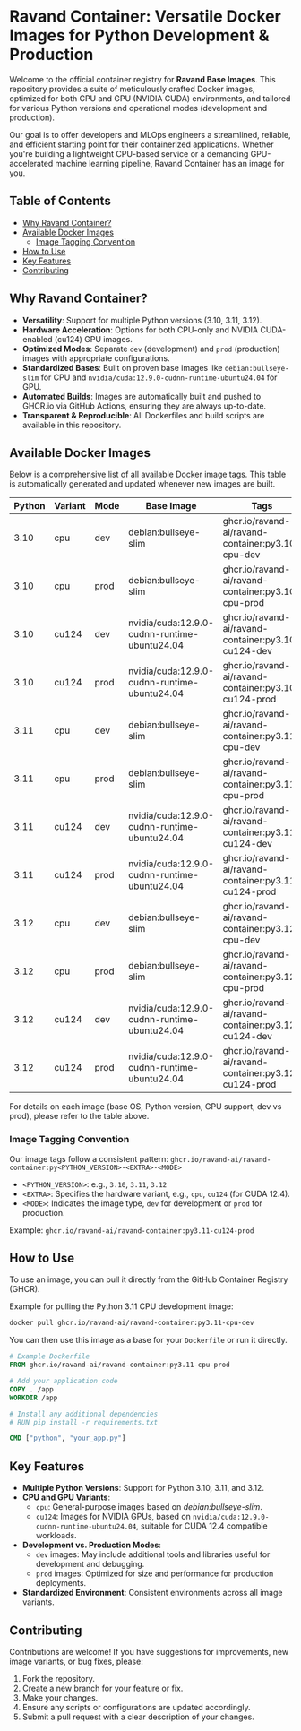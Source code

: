 # Ravand Container: Versatile Docker Images for Python Development & Production

Welcome to the official container registry for **Ravand Base Images**. This repository provides a suite of meticulously crafted Docker images, optimized for both CPU and GPU (NVIDIA CUDA) environments, and tailored for various Python versions and operational modes (development and production).

Our goal is to offer developers and MLOps engineers a streamlined, reliable, and efficient starting point for their containerized applications. Whether you're building a lightweight CPU-based service or a demanding GPU-accelerated machine learning pipeline, Ravand Container has an image for you.

## Table of Contents

* [Why Ravand Container?](#why-ravand-container)
* [Available Docker Images](#available-docker-images)
    * [Image Tagging Convention](#image-tagging-convention)
* [How to Use](#how-to-use)
* [Key Features](#key-features)
* [Contributing](#contributing)

## Why Ravand Container?

* **Versatility**: Support for multiple Python versions (3.10, 3.11, 3.12).
* **Hardware Acceleration**: Options for both CPU-only and NVIDIA CUDA-enabled (cu124) GPU images.
* **Optimized Modes**: Separate `dev` (development) and `prod` (production) images with appropriate configurations.
* **Standardized Bases**: Built on proven base images like `debian:bullseye-slim` for CPU and `nvidia/cuda:12.9.0-cudnn-runtime-ubuntu24.04` for GPU.
* **Automated Builds**: Images are automatically built and pushed to GHCR.io via GitHub Actions, ensuring they are always up-to-date.
* **Transparent & Reproducible**: All Dockerfiles and build scripts are available in this repository.

## Available Docker Images

Below is a comprehensive list of all available Docker image tags. This table is automatically generated and updated whenever new images are built.

| Python | Variant | Mode | Base Image                                   | Tags                                                        |
|--------|---------|------|----------------------------------------------|-------------------------------------------------------------|
| 3.10   | cpu     | dev  | debian:bullseye-slim                         | ghcr.io/ravand-ai/ravand-container:py3.10-cpu-dev           |
| 3.10   | cpu     | prod | debian:bullseye-slim                         | ghcr.io/ravand-ai/ravand-container:py3.10-cpu-prod          |
| 3.10   | cu124   | dev  | nvidia/cuda:12.9.0-cudnn-runtime-ubuntu24.04 | ghcr.io/ravand-ai/ravand-container:py3.10-cu124-dev         |
| 3.10   | cu124   | prod | nvidia/cuda:12.9.0-cudnn-runtime-ubuntu24.04 | ghcr.io/ravand-ai/ravand-container:py3.10-cu124-prod        |
| 3.11   | cpu     | dev  | debian:bullseye-slim                         | ghcr.io/ravand-ai/ravand-container:py3.11-cpu-dev           |
| 3.11   | cpu     | prod | debian:bullseye-slim                         | ghcr.io/ravand-ai/ravand-container:py3.11-cpu-prod          |
| 3.11   | cu124   | dev  | nvidia/cuda:12.9.0-cudnn-runtime-ubuntu24.04 | ghcr.io/ravand-ai/ravand-container:py3.11-cu124-dev         |
| 3.11   | cu124   | prod | nvidia/cuda:12.9.0-cudnn-runtime-ubuntu24.04 | ghcr.io/ravand-ai/ravand-container:py3.11-cu124-prod        |
| 3.12   | cpu     | dev  | debian:bullseye-slim                         | ghcr.io/ravand-ai/ravand-container:py3.12-cpu-dev           |
| 3.12   | cpu     | prod | debian:bullseye-slim                         | ghcr.io/ravand-ai/ravand-container:py3.12-cpu-prod          |
| 3.12   | cu124   | dev  | nvidia/cuda:12.9.0-cudnn-runtime-ubuntu24.04 | ghcr.io/ravand-ai/ravand-container:py3.12-cu124-dev         |
| 3.12   | cu124   | prod | nvidia/cuda:12.9.0-cudnn-runtime-ubuntu24.04 | ghcr.io/ravand-ai/ravand-container:py3.12-cu124-prod        |
For details on each image (base OS, Python version, GPU support, dev vs prod), please refer to the table above.

### Image Tagging Convention

Our image tags follow a consistent pattern:
`ghcr.io/ravand-ai/ravand-container:py<PYTHON_VERSION>-<EXTRA>-<MODE>`

* `<PYTHON_VERSION>`: e.g., `3.10`, `3.11`, `3.12`
* `<EXTRA>`: Specifies the hardware variant, e.g., `cpu`, `cu124` (for CUDA 12.4).
* `<MODE>`: Indicates the image type, `dev` for development or `prod` for production.

Example: `ghcr.io/ravand-ai/ravand-container:py3.11-cu124-prod`

## How to Use

To use an image, you can pull it directly from the GitHub Container Registry (GHCR).

Example for pulling the Python 3.11 CPU development image:
```bash
docker pull ghcr.io/ravand-ai/ravand-container:py3.11-cpu-dev
```
You can then use this image as a base for your `Dockerfile` or run it directly.
```Dockerfile
# Example Dockerfile
FROM ghcr.io/ravand-ai/ravand-container:py3.11-cpu-prod

# Add your application code
COPY . /app
WORKDIR /app

# Install any additional dependencies
# RUN pip install -r requirements.txt

CMD ["python", "your_app.py"]
```
## Key Features
- **Multiple Python Versions**: Support for Python 3.10, 3.11, and 3.12.
- **CPU and GPU Variants**:
  - `cpu`: General-purpose images based on _debian:bullseye-slim_.
  - `cu124`: Images for NVIDIA GPUs, based on `nvidia/cuda:12.9.0-cudnn-runtime-ubuntu24.04`, suitable for CUDA 12.4 compatible workloads.
- **Development vs. Production Modes**:
  - `dev` images: May include additional tools and libraries useful for development and debugging.
  - `prod` images: Optimized for size and performance for production deployments.
- **Standardized Environment**: Consistent environments across all image variants.

## Contributing
Contributions are welcome! If you have suggestions for improvements, new image variants, or bug fixes, please:

1. Fork the repository.
2. Create a new branch for your feature or fix.
3. Make your changes.
4. Ensure any scripts or configurations are updated accordingly.
5. Submit a pull request with a clear description of your changes.
